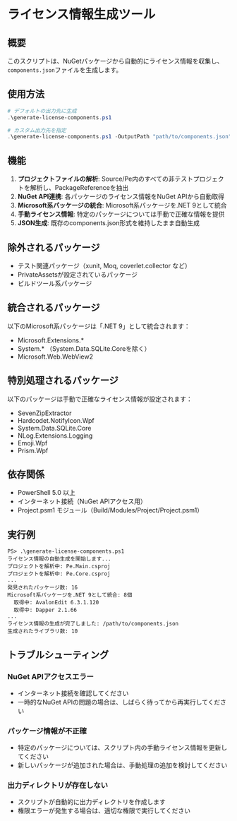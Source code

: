 # ライセンス情報生成ツール

## 概要

このスクリプトは、NuGetパッケージから自動的にライセンス情報を収集し、`components.json`ファイルを生成します。

## 使用方法

```powershell
# デフォルトの出力先に生成
.\generate-license-components.ps1

# カスタム出力先を指定
.\generate-license-components.ps1 -OutputPath "path/to/components.json"
```

## 機能

1. **プロジェクトファイルの解析**: Source/Pe内のすべての非テストプロジェクトを解析し、PackageReferenceを抽出
2. **NuGet API連携**: 各パッケージのライセンス情報をNuGet APIから自動取得
3. **Microsoft系パッケージの統合**: Microsoft系パッケージを.NET 9として統合
4. **手動ライセンス情報**: 特定のパッケージについては手動で正確な情報を提供
5. **JSON生成**: 既存のcomponents.json形式を維持したまま自動生成

## 除外されるパッケージ

- テスト関連パッケージ（xunit, Moq, coverlet.collector など）
- PrivateAssetsが設定されているパッケージ
- ビルドツール系パッケージ

## 統合されるパッケージ

以下のMicrosoft系パッケージは「.NET 9」として統合されます：
- Microsoft.Extensions.*
- System.* （System.Data.SQLite.Coreを除く）
- Microsoft.Web.WebView2

## 特別処理されるパッケージ

以下のパッケージは手動で正確なライセンス情報が設定されます：
- SevenZipExtractor
- Hardcodet.NotifyIcon.Wpf
- System.Data.SQLite.Core
- NLog.Extensions.Logging
- Emoji.Wpf
- Prism.Wpf

## 依存関係

- PowerShell 5.0 以上
- インターネット接続（NuGet APIアクセス用）
- Project.psm1 モジュール（Build/Modules/Project/Project.psm1）

## 実行例

```
PS> .\generate-license-components.ps1
ライセンス情報の自動生成を開始します...
プロジェクトを解析中: Pe.Main.csproj
プロジェクトを解析中: Pe.Core.csproj
...
発見されたパッケージ数: 16
Microsoft系パッケージを.NET 9として統合: 8個
  取得中: AvalonEdit 6.3.1.120
  取得中: Dapper 2.1.66
...
ライセンス情報の生成が完了しました: /path/to/components.json
生成されたライブラリ数: 10
```

## トラブルシューティング

### NuGet APIアクセスエラー
- インターネット接続を確認してください
- 一時的なNuGet APIの問題の場合は、しばらく待ってから再実行してください

### パッケージ情報が不正確
- 特定のパッケージについては、スクリプト内の手動ライセンス情報を更新してください
- 新しいパッケージが追加された場合は、手動処理の追加を検討してください

### 出力ディレクトリが存在しない
- スクリプトが自動的に出力ディレクトリを作成します
- 権限エラーが発生する場合は、適切な権限で実行してください